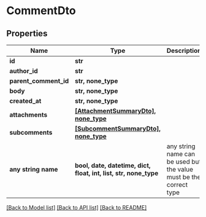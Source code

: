 # CommentDto


## Properties
Name | Type | Description | Notes
------------ | ------------- | ------------- | -------------
**id** | **str** |  | [optional] 
**author_id** | **str** |  | [optional] 
**parent_comment_id** | **str, none_type** |  | [optional] 
**body** | **str, none_type** |  | [optional] 
**created_at** | **str, none_type** |  | [optional] 
**attachments** | [**[AttachmentSummaryDto], none_type**](AttachmentSummaryDto.md) |  | [optional] 
**subcomments** | [**[SubcommentSummaryDto], none_type**](SubcommentSummaryDto.md) |  | [optional] 
**any string name** | **bool, date, datetime, dict, float, int, list, str, none_type** | any string name can be used but the value must be the correct type | [optional]

[[Back to Model list]](../README.md#documentation-for-models) [[Back to API list]](../README.md#documentation-for-api-endpoints) [[Back to README]](../README.md)


